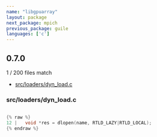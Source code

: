 ```yaml
---
name: "libgpuarray"
layout: package
next_package: mpich
previous_package: guile
languages: ['c']
---
```

## 0.7.0
1 / 200 files match

 - [src/loaders/dyn_load.c](#srcloadersdyn_loadc)

### src/loaders/dyn_load.c

```c

{% raw %}
12 |   void *res = dlopen(name, RTLD_LAZY|RTLD_LOCAL);
{% endraw %}

```